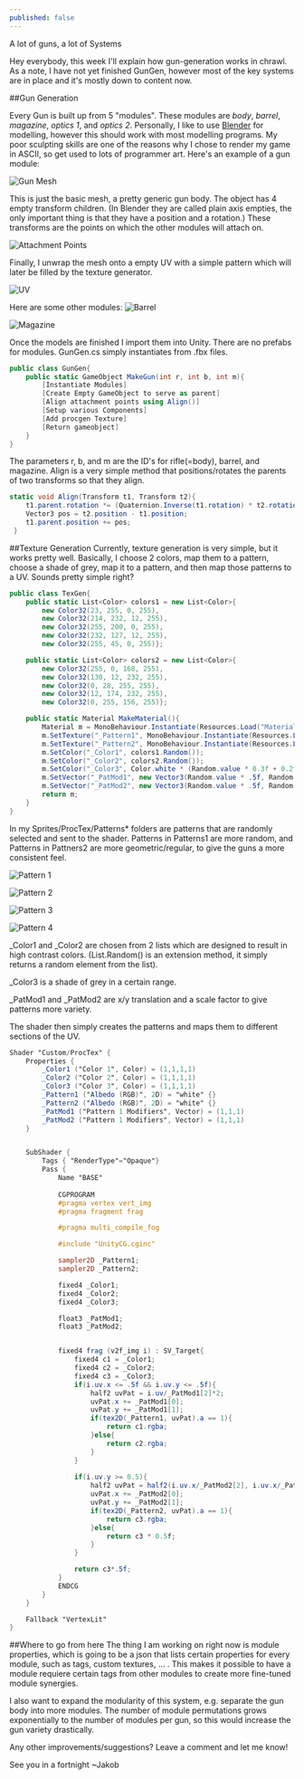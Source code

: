 ```yaml
---
published: false
---
```


A lot of guns, a lot of Systems

<!--excerpt-->

Hey everybody, this week I'll explain how gun-generation works in chrawl. As a note, I have not yet finished GunGen, however most of the key systems are in place and it's mostly down to content now.


##Gun Generation

Every Gun is built up from 5 "modules". These modules are *body*, *barrel*, *magazine*, *optics 1*, and *optics 2*. Personally, I like to use [Blender](http://www.blender.org) for modelling, however this should work with most modelling programs. My poor sculpting skills are one of the reasons why I chose to render my game in ASCII, so get used to lots of programmer art. Here's an example of a gun module:

![Gun Mesh](http://imgur.com/N4pgWzs.png)

This is just the basic mesh, a pretty generic gun body. The object has 4 empty transform children. (In Blender they are called plain axis empties, the only important thing is that they have a position and a rotation.) These transforms are the points on which the other modules will attach on. 

![Attachment Points](http://imgur.com/84mNUh4.png)

Finally, I unwrap the mesh onto a empty UV with a simple pattern which will later be filled by the texture generator. 

![UV](http://imgur.com/PypsH3i.png)

Here are some other modules:
![Barrel](http://imgur.com/oU5FYxP.png)

![Magazine](http://imgur.com/L7pUySr.png)

Once the models are finished I import them into Unity. There are no prefabs for modules. GunGen.cs simply instantiates from .fbx files.

```c#
public class GunGen{
	public static GameObject MakeGun(int r, int b, int m){
		[Instantiate Modules]
		[Create Empty GameObject to serve as parent]
        [Align attachment points using Align()]
		[Setup various Components]
        [Add procgen Texture]
        [Return gameobject]
    }
}
```

The parameters r, b, and m are the ID's for rifle(=body), barrel, and magazine. 
Align is a very simple method that positions/rotates the parents of two transforms so that they align.

```c#
static void Align(Transform t1, Transform t2){
	t1.parent.rotation *= (Quaternion.Inverse(t1.rotation) * t2.rotation);
	Vector3 pos = t2.position - t1.position;
	t1.parent.position += pos;
 }
```

##Texture Generation
Currently, texture generation is very simple, but it works pretty well. Basically, I choose 2 colors, map them to a pattern, choose a shade of grey, map it to a pattern, and then map those patterns to a UV. Sounds pretty simple right?

```c#
public class TexGen{
	public static List<Color> colors1 = new List<Color>{
   		new Color32(23, 255, 0, 255),
		new Color32(214, 232, 12, 255), 
		new Color32(255, 200, 0, 255),
		new Color32(232, 127, 12, 255),
		new Color32(255, 45, 0, 255)};

	public static List<Color> colors2 = new List<Color>{
    	new Color32(255, 0, 168, 255),
		new Color32(130, 12, 232, 255), 
		new Color32(0, 28, 255, 255), 
		new Color32(12, 174, 232, 255),
		new Color32(0, 255, 156, 255)};

	public static Material MakeMaterial(){
		Material m = MonoBehaviour.Instantiate(Resources.Load("Materials/Basic/ProcTex")) as Material;
		m.SetTexture("_Pattern1", MonoBehaviour.Instantiate(Resources.Load("Sprites/ProcTex/Patterns1/pat0"+((int)(Random.value * 5)+1))) as Texture2D);
		m.SetTexture("_Pattern2", MonoBehaviour.Instantiate(Resources.Load("Sprites/ProcTex/Patterns2/pat0"+((int)(Random.value * 2)+1))) as Texture2D);
		m.SetColor("_Color1", colors1.Random());
		m.SetColor("_Color2", colors2.Random());
		m.SetColor("_Color3", Color.white * (Random.value * 0.3f + 0.2f));
		m.SetVector("_PatMod1", new Vector3(Random.value * .5f, Random.value * .5f, Mathf.Max(1f, Random.value * 4f)));
		m.SetVector("_PatMod2", new Vector3(Random.value * .5f, Random.value * .5f, Mathf.Max(4, Random.value * 10f)));
		return m;
	}
}
```

In my Sprites/ProcTex/Patterns* folders are patterns that are randomly selected and sent to the shader. Patterns in Patterns1 are more random, and Patterns in Pattners2 are more geometric/regular, to give the guns a more consistent feel.

![Pattern 1](http://imgur.com/WkgGynK.png)

![Pattern 2](http://imgur.com/nnnigIs.png)

![Pattern 3](http://imgur.com/NRoZ0uf.png)

![Pattern 4](http://imgur.com/5QMQvQf.png)

_Color1 and _Color2 are chosen from 2 lists which are designed to result in high contrast colors. (List.Random() is an extension method, it simply returns a random element from the list).

_Color3 is a shade of grey in a certain range.

_PatMod1 and _PatMod2 are x/y translation and a scale factor to give patterns more variety.

The shader then simply creates the patterns and maps them to different sections of the UV.

```glsl
Shader "Custom/ProcTex" {
	Properties {
		_Color1 ("Color 1", Color) = (1,1,1,1)
		_Color2 ("Color 2", Color) = (1,1,1,1)
		_Color3 ("Color 3", Color) = (1,1,1,1)
		_Pattern1 ("Albedo (RGB)", 2D) = "white" {}
		_Pattern2 ("Albedo (RGB)", 2D) = "white" {}
		_PatMod1 ("Pattern 1 Modifiers", Vector) = (1,1,1)
		_PatMod2 ("Pattern 1 Modifiers", Vector) = (1,1,1)
	}


	SubShader {
		Tags { "RenderType"="Opaque"}
		Pass {
			Name "BASE"
			
			CGPROGRAM
			#pragma vertex vert_img
			#pragma fragment frag

			#pragma multi_compile_fog

			#include "UnityCG.cginc"

			sampler2D _Pattern1;
			sampler2D _Pattern2;

			fixed4 _Color1;
			fixed4 _Color2;
			fixed4 _Color3;

			float3 _PatMod1;
			float3 _PatMod2;


			fixed4 frag (v2f_img i) : SV_Target{
				fixed4 c1 = _Color1;
				fixed4 c2 = _Color2;
				fixed4 c3 = _Color3;
				if(i.uv.x <= .5f && i.uv.y <= .5f){
					half2 uvPat = i.uv/_PatMod1[2]*2;
					uvPat.x += _PatMod1[0];
					uvPat.y += _PatMod1[1];
					if(tex2D(_Pattern1, uvPat).a == 1){
						return c1.rgba;
					}else{
						return c2.rgba;
					}
				}
				
				if(i.uv.y >= 0.5){
					half2 uvPat = half2(i.uv.x/_PatMod2[2], i.uv.x/_PatMod2[2]*2);
					uvPat.x += _PatMod2[0];
					uvPat.y += _PatMod2[1];
					if(tex2D(_Pattern2, uvPat).a == 1){
						return c3.rgba;
					}else{
						return c3 * 0.5f;
					}	
				}

				return c3*.5f;
			}
			ENDCG			
		}
	} 

	Fallback "VertexLit"
}

```

##Where to go from here
The thing I am working on right now is module properties, which is going to be a json that lists certain properties for every module, such as tags, custom textures, ... . This makes it possible to have a module requiere certain tags from other modules to create more fine-tuned module synergies. 

I also want to expand the modularity of this system, e.g. separate the gun body into more modules. The number of module permutations grows exponentially to the number of modules per gun, so this would increase the gun variety drastically.

Any other improvements/suggestions? Leave a comment and let me know!

See you in a fortnight
~Jakob
